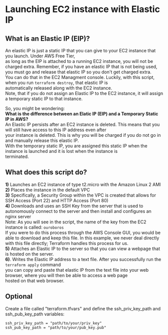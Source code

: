 # Launching EC2 instance with Elastic IP
## What is an Elastic IP (EIP)?
An elastic IP is just a static IP that you can give to your EC2 instance that you launch. Under AWS Free Tier, <br/>
as long as the EIP is attached to a running EC2 instance, you will not be charged extra. 
Remember, if you have an elastic IP that is not being used, you must go and release that elastic IP so you don't get charged extra. <br />
You can do that in the EC2 Managment console. Luckily, with this script, when you run ```terraform destroy```, that elastic IP is <br />
automatically released along with the EC2 instance.<br />
Note, that if you do not assign an Elastic IP to the EC2 instance, it will assign a temporary static IP to that instance.<br />

So, you might be wondering: <br />
**What is the difference between an Elatic IP (EIP) and a Temporary Static IP in AWS?**<br />
An Elastic IP persists after an EC2 instance is deleted. This means that you will still have access to this IP address even after<br/>
your instance is deleted. This is why you will be charged if you do not go in and manually release this elastic IP. <br />
With the temporary static IP, you are assigned this static IP when the instance is launched and it is lost when the instance is <br />
terminated.

## What does this script do?
**1)** Launches an EC2 instance of type t2.micro with the Amazon Linux 2 AMI<br />
**2)** Places the instance in the default VPC<br />
**3)** Specifically, a Security Group within the VPC is created that allows for SSH Access (Port 22) and HTTP Access (Port 80)<br />
**4)** Downloads and uses an SSH Key from the server that is used to autonomously connect to the server and  then install and configures an nginx server<br />
Note: As you will see in the script, the name of the key from the EC2 instance is called: ```ouroboros```<br/>
If you were to do this process through the AWS Console GUI, you would be able to download and keep this file. In this example, we never deal directly <br/> 
with this file directly; Terraform handles this process for us.<br/> 
**5)** Attaches an Elastic IP to the server so that you can view a webpage that is hosted on the server.<br />
**6)**. Writes the Elastic IP address to a text file. After you successfully run the ```terraform apply``` command <br />
you can copy and paste that elastic IP from the text file into your web browser, where you will then be able to access a web page <br />
hosted on that web browser.

## Optional
Create a file called "terraform.tfvars" and define the ssh_priv_key_path and ssh_pub_key_path variables:
```
ssh_priv_key_path = "path/to/your/priv_key"
ssh_pub_key_path = "path/to/your/pub_key.pub"
```